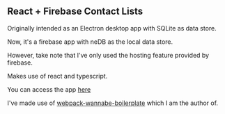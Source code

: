 ## React + Firebase Contact Lists

Originally intended as an Electron desktop app with SQLite as data store.

Now, it's a firebase app with neDB as the local data store. 

However, take note that I've only used the hosting feature provided by firebase.

Makes use of react and typescript.

You can access the app [here](https://react-contact-list-32639.firebaseapp.com/)

I've made use of [webpack-wannabe-boilerplate](https://github.com/arjunepr/webpack-wannabe-template) which I am the author of.